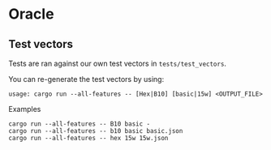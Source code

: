 # Oracle

## Test vectors

Tests are ran against our own test vectors in `tests/test_vectors`.

You can re-generate the test vectors by using:

```
usage: cargo run --all-features -- [Hex|B10] [basic|15w] <OUTPUT_FILE>
```

Examples

```
cargo run --all-features -- B10 basic -
cargo run --all-features -- b10 basic basic.json
cargo run --all-features -- hex 15w 15w.json
```
